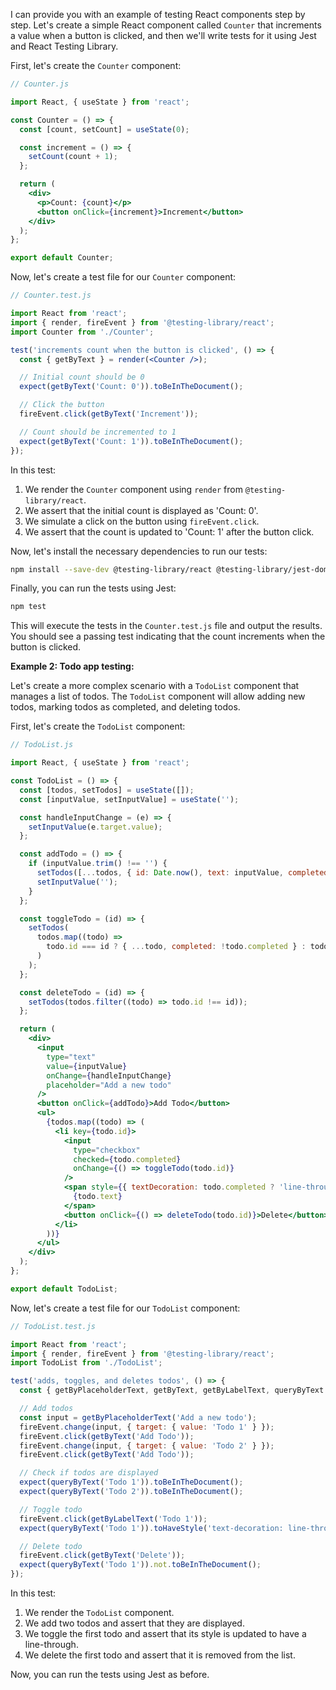 I can provide you with an example of testing React components step by step. Let's create a simple React component called `Counter` that increments a value when a button is clicked, and then we'll write tests for it using Jest and React Testing Library.

First, let's create the `Counter` component:

```jsx
// Counter.js

import React, { useState } from 'react';

const Counter = () => {
  const [count, setCount] = useState(0);

  const increment = () => {
    setCount(count + 1);
  };

  return (
    <div>
      <p>Count: {count}</p>
      <button onClick={increment}>Increment</button>
    </div>
  );
};

export default Counter;
```

Now, let's create a test file for our `Counter` component:

```jsx
// Counter.test.js

import React from 'react';
import { render, fireEvent } from '@testing-library/react';
import Counter from './Counter';

test('increments count when the button is clicked', () => {
  const { getByText } = render(<Counter />);

  // Initial count should be 0
  expect(getByText('Count: 0')).toBeInTheDocument();

  // Click the button
  fireEvent.click(getByText('Increment'));

  // Count should be incremented to 1
  expect(getByText('Count: 1')).toBeInTheDocument();
});
```

In this test:

1. We render the `Counter` component using `render` from `@testing-library/react`.
2. We assert that the initial count is displayed as 'Count: 0'.
3. We simulate a click on the button using `fireEvent.click`.
4. We assert that the count is updated to 'Count: 1' after the button click.

Now, let's install the necessary dependencies to run our tests:

```bash
npm install --save-dev @testing-library/react @testing-library/jest-dom
```

Finally, you can run the tests using Jest:

```bash
npm test
```

This will execute the tests in the `Counter.test.js` file and output the results. You should see a passing test indicating that the count increments when the button is clicked.


**Example 2: Todo app testing:**

Let's create a more complex scenario with a `TodoList` component that manages a list of todos. The `TodoList` component will allow adding new todos, marking todos as completed, and deleting todos.

First, let's create the `TodoList` component:

```jsx
// TodoList.js

import React, { useState } from 'react';

const TodoList = () => {
  const [todos, setTodos] = useState([]);
  const [inputValue, setInputValue] = useState('');

  const handleInputChange = (e) => {
    setInputValue(e.target.value);
  };

  const addTodo = () => {
    if (inputValue.trim() !== '') {
      setTodos([...todos, { id: Date.now(), text: inputValue, completed: false }]);
      setInputValue('');
    }
  };

  const toggleTodo = (id) => {
    setTodos(
      todos.map((todo) =>
        todo.id === id ? { ...todo, completed: !todo.completed } : todo
      )
    );
  };

  const deleteTodo = (id) => {
    setTodos(todos.filter((todo) => todo.id !== id));
  };

  return (
    <div>
      <input
        type="text"
        value={inputValue}
        onChange={handleInputChange}
        placeholder="Add a new todo"
      />
      <button onClick={addTodo}>Add Todo</button>
      <ul>
        {todos.map((todo) => (
          <li key={todo.id}>
            <input
              type="checkbox"
              checked={todo.completed}
              onChange={() => toggleTodo(todo.id)}
            />
            <span style={{ textDecoration: todo.completed ? 'line-through' : 'none' }}>
              {todo.text}
            </span>
            <button onClick={() => deleteTodo(todo.id)}>Delete</button>
          </li>
        ))}
      </ul>
    </div>
  );
};

export default TodoList;
```

Now, let's create a test file for our `TodoList` component:

```jsx
// TodoList.test.js

import React from 'react';
import { render, fireEvent } from '@testing-library/react';
import TodoList from './TodoList';

test('adds, toggles, and deletes todos', () => {
  const { getByPlaceholderText, getByText, getByLabelText, queryByText } = render(<TodoList />);

  // Add todos
  const input = getByPlaceholderText('Add a new todo');
  fireEvent.change(input, { target: { value: 'Todo 1' } });
  fireEvent.click(getByText('Add Todo'));
  fireEvent.change(input, { target: { value: 'Todo 2' } });
  fireEvent.click(getByText('Add Todo'));

  // Check if todos are displayed
  expect(queryByText('Todo 1')).toBeInTheDocument();
  expect(queryByText('Todo 2')).toBeInTheDocument();

  // Toggle todo
  fireEvent.click(getByLabelText('Todo 1'));
  expect(queryByText('Todo 1')).toHaveStyle('text-decoration: line-through');

  // Delete todo
  fireEvent.click(getByText('Delete'));
  expect(queryByText('Todo 1')).not.toBeInTheDocument();
});
```

In this test:

1. We render the `TodoList` component.
2. We add two todos and assert that they are displayed.
3. We toggle the first todo and assert that its style is updated to have a line-through.
4. We delete the first todo and assert that it is removed from the list.

Now, you can run the tests using Jest as before.
